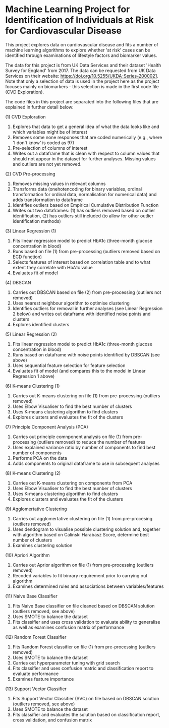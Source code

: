 # Machine Learning Project for Identification of Individuals at Risk for Cardiovascular Disease
This project explores data on cardiovascular disease and fits a number of machine learning algorithms to explore whether 'at risk' cases can be identified through examinations of lifestyle factors and biomarker values. 

The data for this project is from UK Data Services and their dataset 'Health Survey for England' from 2017. The data can be requested from UK Data Services on their website: https://doi.org/10.5255/UKDA-Series-2000021. Note that only a selection of data is used in the project here as the project focuses mainly on biomarkers - this selection is made in the first code file (CVD Exploration). 

The code files in this project are separated into the following files that are explained in further detail below:

(1) CVD Exploration
1. Explores that data to get a general idea of what the data looks like and which variables might be of interest
2. Removes some none responses that are coded numerically (e.g., where 'I don't know' is coded as 97)
3. Pre-selection of columns of interest
4. Writes out a dataframe that is clean with respect to column values that should not appear in the dataset for further analyses. Missing values and outliers are not yet removed.

(2) CVD Pre-processing
1. Removes missing values in relevant columns
2. Transforms data (onehotencoding for binary variables, ordinal transformation for ordinal data, normalisation for numerical data) and adds transformation to dataframe
3. Identifies outliers based on Empirical Cumulative Distribution Function
4. Writes out two dataframes: (1) has outliers removed based on outlier identification, (2) has outliers still included (to allow for other outlier identification methods)

(3) Linear Regression (1)
1. Fits linear regression model to predict HbA1c (three-month glucose concentration in blood)
2. Runs based on file (1) from pre-processing (outliers removed based on ECD function)
3. Selects features of interest based on correlation table and to what extent they correlate with HbA1c value
4. Evaluates fit of model

(4) DBSCAN
1. Carries out DBSCAN based on file (2) from pre-processing (outliers not removed)
2. Uses nearest neighbour algorithm to optimise clustering
3. Identifies outliers for removal in further analyses (see Linear Regression 2 below) and writes out dataframe with identified noise points and clusters
4. Explores identified clusters

(5) Linear Regression (2)
1. Fits linear regression model to predict HbA1c (three-month glucose concentration in blood)
2. Runs based on dataframe with noise points identified by DBSCAN (see above)
3. Uses sequential feature selection for feature selection
4. Evaluates fit of model (and compares this to the model in Linear Regression 1 above)

(6) K-means Clustering (1)
1. Carries out K-means clustering on file (1) from pre-processing (outliers removed)
2. Uses Elbow Visualiser to find the best number of clusters
3. Uses K-means clustering algorithm to find clusters
4. Explores clusters and evaluates the fit of the clusters

(7) Principle Component Analysis (PCA)
1. Carries out principle comnponent analysis on file (1) from pre-processing (outliers removed) to reduce the number of features
2. Uses explained variance ratio by number of components to find best number of components
3. Performs PCA on the data
4. Adds components to original dataframe to use in subsequent analyses

(8) K-means Clustering (2)
1. Carries out K-means clustering on components from PCA
2. Uses Elbow Visualiser to find the best number of clusters
3. Uses K-means clustering algorithm to find clusters
4. Explores clusters and evaluates the fit of the clusters

(9) Agglomertative Clustering
1. Carries out agglomertative clustering on file (1) from pre-procesing (outliers removed)
2. Uses dendogram to visualise possible clustering solution and, together with algorithm based on Calinski Harabasz Score, determine best number of clusters
3. Examines clustering solution 

(10) Apriori Algorithm
1. Carries out Aprior algorithm on file (1) from pre-processing (outliers removed)
2. Recoded variables to fit binrary requirement prior to carrying out algorithm
3. Examines determined rules and associations between variables/features

(11) Naive Base Classifier
1. Fits Naive Base classifier on file cleaned based on DBSCAN solution (outliers removed, see above)
2. Uses SMOTE to balance the dataset
3. Fits classifier and uses cross validation to evaluate ability to generalise as well as examines confusion matrix of performance

(12) Random Forest Classifier
1. Fits Random Forest classifier on file (1) from pre-processing (outliers removed)
2. Uses SMOTE to balance the dataset
3. Carries out hyperparameter tuning with grid search
4. Fits classifier and uses confusion matric and classification report to evaluate performance
5. Examines feature importance 

(13) Support Vector Classifier
1. Fits Support Vector Classifier (SVC) on file based on DBSCAN solution (outliers removed, see above)
2. Uses SMOTE to balance the dataset
3. Fits classifier and evaluates the solution based on classification report, cross validation, and confusion matrix
